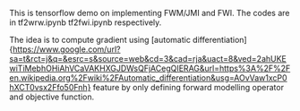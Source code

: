 This is tensorflow demo on implementing FWM/JMI and FWI. The codes are in tf2wrw.ipynb tf2fwi.ipynb respectively.

The idea is to compute gradient using [automatic differentiation]{https://www.google.com/url?sa=t&rct=j&q=&esrc=s&source=web&cd=3&cad=rja&uact=8&ved=2ahUKEwiTiMebhOHiAhVCaVAKHXGJDWsQFjACegQIERAG&url=https%3A%2F%2Fen.wikipedia.org%2Fwiki%2FAutomatic_differentiation&usg=AOvVaw1xcP0hXCT0vsx2Ffo50Fnh} feature by only defining forward modelling operator and objective function. 

